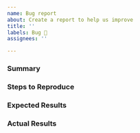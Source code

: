 ```yaml
---
name: Bug report
about: Create a report to help us improve
title: ''
labels: Bug 🐞
assignees: ''

---
```


### Summary  


### Steps to Reproduce  


### Expected Results  


### Actual Results  


